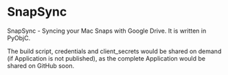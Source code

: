 SnapSync
========

SnapSync - Syncing your Mac Snaps with Google Drive. It is written in PyObjC.

The build script, credentials and client_secrets would be shared on demand (if Application is not published), as the complete Application would be shared on GitHub soon.
